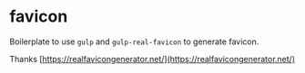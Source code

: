 # favicon

Boilerplate to use `gulp` and `gulp-real-favicon` to generate favicon.

Thanks [https://realfavicongenerator.net/](https://realfavicongenerator.net/)